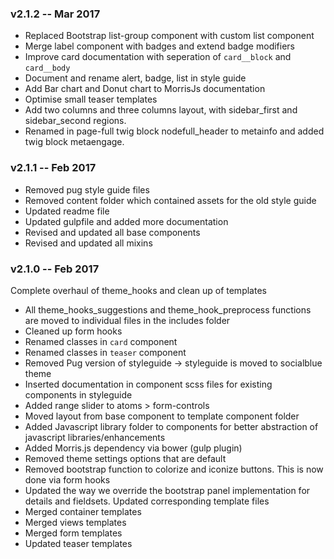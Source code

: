 ### v2.1.2 -- Mar 2017
* Replaced Bootstrap list-group component with custom list component
* Merge label component with badges and extend badge modifiers
* Improve card documentation with seperation of `card__block` and `card__body`
* Document and rename alert, badge, list in style guide
* Add Bar chart and Donut chart to MorrisJs documentation
* Optimise small teaser templates
* Add two columns and three columns layout, with sidebar_first and sidebar_second regions.
* Renamed in page-full twig block nodefull_header to metainfo and added twig block metaengage.

### v2.1.1 -- Feb 2017
* Removed pug style guide files
* Removed content folder which contained assets for the old style guide
* Updated readme file
* Updated gulpfile and added more documentation
* Revised and updated all base components
* Revised and updated all mixins

### v2.1.0 -- Feb 2017

Complete overhaul of theme_hooks and clean up of templates

* All theme_hooks_suggestions and theme_hook_preprocess functions are moved to individual files in the includes folder
* Cleaned up form hooks
* Renamed classes in `card` component
* Renamed classes in `teaser` component
* Removed Pug version of styleguide -> styleguide is moved to socialblue theme
* Inserted documentation in component scss files for existing components in styleguide
* Added range slider to atoms > form-controls
* Moved layout from base component to template component folder
* Added Javascript library folder to components for better abstraction of javascript libraries/enhancements
* Added Morris.js dependency via bower (gulp plugin)
* Removed theme settings options that are default
* Removed bootstrap function to colorize and iconize buttons. This is now done via form hooks
* Updated the way we override the bootstrap panel implementation for details and fieldsets. Updated corresponding template files
* Merged container templates
* Merged views templates
* Merged form templates 
* Updated teaser templates
